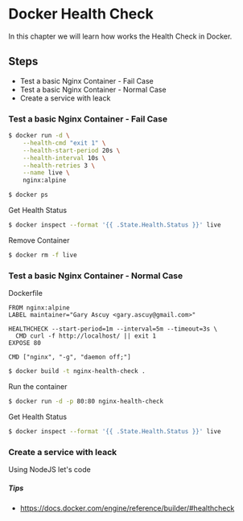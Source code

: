# Docker Health Check

In this chapter we will learn how works the Health Check in Docker.

## Steps

- Test a basic Nginx Container - Fail Case
- Test a basic Nginx Container - Normal Case
- Create a service with leack

### Test a basic Nginx Container - Fail Case

```sh
$ docker run -d \
    --health-cmd "exit 1" \
    --health-start-period 20s \
    --health-interval 10s \
    --health-retries 3 \
    --name live \
    nginx:alpine
```

```sh
$ docker ps
```

Get Health Status
```sh
$ docker inspect --format '{{ .State.Health.Status }}' live
```

Remove Container
```sh
$ docker rm -f live
```

### Test a basic Nginx Container - Normal Case

Dockerfile
```
FROM nginx:alpine
LABEL maintainer="Gary Ascuy <gary.ascuy@gmail.com>"

HEALTHCHECK --start-period=1m --interval=5m --timeout=3s \
  CMD curl -f http://localhost/ || exit 1
EXPOSE 80

CMD ["nginx", "-g", "daemon off;"]
```

```sh
$ docker build -t nginx-health-check .
```

Run the container
```sh
$ docker run -d -p 80:80 nginx-health-check
```

Get Health Status
```sh
$ docker inspect --format '{{ .State.Health.Status }}' live
```

### Create a service with leack

Using NodeJS let's code

##### Tips
- https://docs.docker.com/engine/reference/builder/#healthcheck
